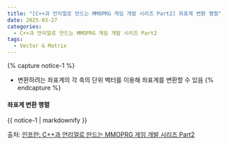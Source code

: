 ```yaml
---
title: "[C++과 언리얼로 만드는 MMOPRG 게임 개발 시리즈 Part2] 좌표계 변환 행렬"
date: 2025-03-27
categories:
  - C++과 언리얼로 만드는 MMOPRG 게임 개발 시리즈 Part2
tags:
  - Vector & Matrix
---
```




{% capture notice-1 %}
* 변환하려는 좌표계의 각 축의 단위 벡터를 이용해 좌표계를 변환할 수 있음
{% endcapture %}

#### 좌표계 변환 행렬



<div class="notice">
  {{ notice-1 | markdownify }}
</div>

출처: [인프런: C++과 언리얼로 만드는 MMOPRG 게임 개발 시리즈 Part2][source]

[source]: https://www.inflearn.com/course/%EC%96%B8%EB%A6%AC%EC%96%BC-3d-mmorpg-2/dashboard
